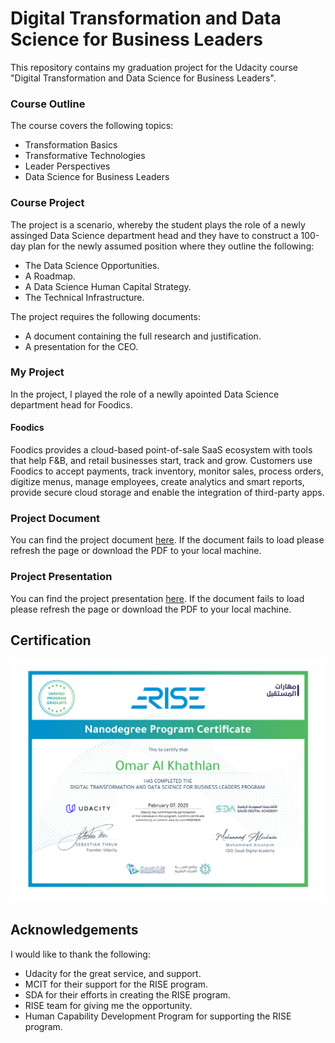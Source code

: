 # Digital Transformation and Data Science for Business Leaders
This repository contains my graduation project for the Udacity course "Digital Transformation and Data Science for Business Leaders". 

### Course Outline

The course covers the following topics:

- Transformation Basics
- Transformative Technologies
- Leader Perspectives
- Data Science for Business Leaders

### Course Project

The project is a scenario, whereby the student plays the role of a newly assinged Data Science department head and they have to construct a 100-day plan for the newly assumed position where they outline the following:

- The Data Science Opportunities.
- A Roadmap.
- A Data Science Human Capital Strategy.
- The Technical Infrastructure.

The project requires the following documents:

- A document containing the full research and justification.
- A presentation for the CEO.

### My Project

In the project, I played the role of a newlly apointed Data Science department head for Foodics. 

#### Foodics
Foodics provides a cloud-based point-of-sale SaaS ecosystem with tools that help F&B, and retail businesses start, track and grow. Customers use Foodics to accept payments, track inventory, monitor sales, process orders, digitize menus, manage employees, create analytics and smart reports, provide secure cloud storage and enable the integration of third-party apps.

### Project Document
You can find the project document <a href="https://github.com/Omar-Al-Khathlan/Data-Science-for-Business-Leaders/blob/main/dsbl-project-omar-khathlan.pdf">here</a>. If the document fails to load please refresh the page or download the PDF to your local machine.

### Project Presentation
You can find the project presentation <a href="https://github.com/Omar-Al-Khathlan/Data-Science-for-Business-Leaders/blob/main/dsbl-ceo-presentation-omar-khathlan.pdf">here</a>. If the document fails to load please refresh the page or download the PDF to your local machine.

## Certification
<p align="middle"><a href="https://github.com/Omar-Al-Khathlan/Data-Science-for-Business-Leaders/blob/main/Certificate/Omar%20Al%20Khathlan%20-%20Digital%20Transformation%20and%20Data%20Science%20for%20Business%20Leaders%20Certificate.pdf"><img src="https://github.com/Omar-Al-Khathlan/Data-Science-for-Business-Leaders/blob/main/Certificate/Omar%20Al%20Khathlan%20-%20Digital%20Transformation%20and%20Data%20Science%20for%20Business%20Leaders%20Certificate.png"/></a></p>

## Acknowledgements
I would like to thank the following:

- Udacity for the great service, and support.
- MCIT for their support for the RISE program.
- SDA for their efforts in creating the RISE program.
- RISE team for giving me the opportunity.
- Human Capability Development Program for supporting the RISE program.
